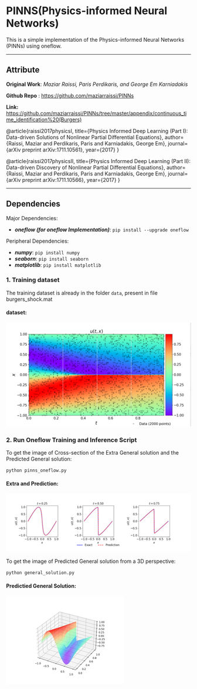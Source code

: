 # PINNS(Physics-informed Neural Networks)
This is a simple implementation of the Physics-informed Neural Networks (PINNs) using oneflow.


-------------------------------------------
## Attribute

**Original Work**: *Maziar Raissi, Paris Perdikaris, and George Em Karniadakis*

**Github Repo** : https://github.com/maziarraissi/PINNs

**Link:** https://github.com/maziarraissi/PINNs/tree/master/appendix/continuous_time_identification%20(Burgers)

@article{raissi2017physicsI,
  title={Physics Informed Deep Learning (Part I): Data-driven Solutions of Nonlinear Partial Differential Equations},
  author={Raissi, Maziar and Perdikaris, Paris and Karniadakis, George Em},
  journal={arXiv preprint arXiv:1711.10561},
  year={2017}
}

@article{raissi2017physicsII,
  title={Physics Informed Deep Learning (Part II): Data-driven Discovery of Nonlinear Partial Differential Equations},
  author={Raissi, Maziar and Perdikaris, Paris and Karniadakis, George Em},
  journal={arXiv preprint arXiv:1711.10566},
  year={2017}
}

-------------------------------------------

## Dependencies

Major Dependencies:

 - ***oneflow (for oneflow Implementation)***: ```pip install --upgrade oneflow```

Peripheral Dependencies:
 
 - ***numpy***: ```pip install numpy```
 - ***seaborn***: ```pip install seaborn```
 - ***matplotlib***: ```pip install matplotlib```



### 1. Training dataset

The training dataset is already in the folder `data`, present in file burgers_shock.mat

#### dataset:

<img src="./src/data_distribution.png" alt="图片alt" title="图片title" style="zoom:50%;" >


### 2. Run Oneflow Training and Inference Script

To get the image of Cross-section of the Extra General solution and the Predicted General solution:

```
python pinns_oneflow.py
```

#### Extra and Prediction:

<img src="./src/extra_prediction.png" alt="图片alt" title="图片title" style="zoom:50%;" >

To get the image of Predicted General solution from a 3D perspective:

```
python general_solution.py
```

#### Predictied General Solution:

<img src="./src/general_solution.png" alt="图片alt" title="图片title" style="zoom:50%;" >
